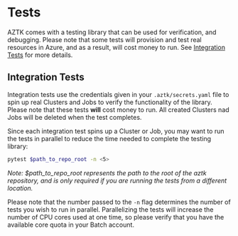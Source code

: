 # Tests

AZTK comes with a testing library that can be used for verification, and debugging. Please note that some tests will provision and test real resources in Azure, and as a result, will cost money to run. See [Integration Tests](#integration-tests) for more details.

## Integration Tests

Integration tests use the credentials given in your `.aztk/secrets.yaml` file to spin up real Clusters and Jobs to verify the functionality of the library. Please note that these tests __will__ cost money to run. All created Clusters nad Jobs will be deleted when the test completes.

Since each integration test spins up a Cluster or Job, you may want to run the tests in parallel to reduce the time needed to complete the testing library:

```sh
pytest $path_to_repo_root -n <5>
```
_Note: $path_to_repo_root represents the path to the root of the aztk repository, and is only required if you are running the tests from a different location._

Please note that the number passed to the `-n` flag determines the number of tests you wish to run in parallel. Parallelizing the tests will increase the number of CPU cores used at one time, so please verify that you have the available core quota in your Batch account.

